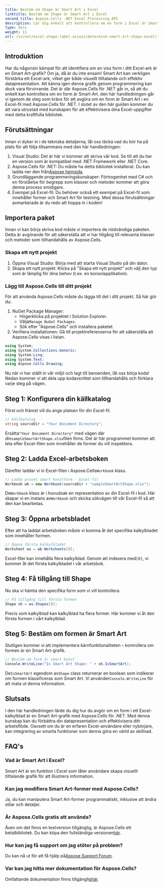 ```yaml
---
title: Bestäm om Shape är Smart Art i Excel
linktitle: Bestäm om Shape är Smart Art i Excel
second_title: Aspose.Cells .NET Excel Processing API
description: Lär dig enkelt att kontrollera om en form i Excel är Smart Art med Aspose.Cells för .NET med denna steg-för-steg-guide. Perfekt för att automatisera Excel-uppgifter.
type: docs
weight: 11
url: /sv/net/excel-shape-label-access/determine-smart-art-shape-excel/
---
```

## Introduktion
Har du någonsin kämpat för att identifiera om en viss form i ditt Excel-ark är en Smart Art-grafik? Om ja, då är du inte ensam! Smart Art kan verkligen förstärka ett Excel-ark, vilket ger både visuellt tilltalande och effektiv datapresentation. Att känna igen denna grafik genom programmering kan dock vara förvirrande. Det är där Aspose.Cells för .NET går in, så att du enkelt kan kontrollera om en form är Smart Art. 
den här handledningen går vi igenom de steg som krävs för att avgöra om en form är Smart Art i en Excel-fil med Aspose.Cells för .NET. I slutet av den här guiden kommer du att vara utrustad med kunskapen för att effektivisera dina Excel-uppgifter med detta kraftfulla bibliotek.
## Förutsättningar
Innan vi dyker in i de tekniska detaljerna, låt oss täcka vad du bör ha på plats för att följa tillsammans med den här handledningen:
1. Visual Studio: Det är här vi kommer att skriva vår kod. Se till att du har en version som är kompatibel med .NET Framework eller .NET Core.
2.  Aspose.Cells för .NET: Du måste ha detta bibliotek installerat. Du kan ladda ner den från[Aspose hemsida](https://releases.aspose.com/cells/net/).
3. Grundläggande programmeringskunskaper: Förtrogenhet med C# och en förståelse för begrepp som klasser och metoder kommer att göra denna process smidigare.
4. Exempel på Excel-fil: Du behöver också ett exempel på Excel-fil som innehåller former och Smart Art för testning.
Med dessa förutsättningar avmarkerade är du redo att hoppa in i koden!
## Importera paket
Innan vi kan börja skriva kod måste vi importera de nödvändiga paketen. Detta är avgörande för att säkerställa att vi har tillgång till relevanta klasser och metoder som tillhandahålls av Aspose.Cells.
### Skapa ett nytt projekt
1. Öppna Visual Studio:
   Börja med att starta Visual Studio på din dator.
2. Skapa ett nytt projekt:
   Klicka på "Skapa ett nytt projekt" och välj den typ som är lämplig för dina behov (t.ex. en konsolapplikation).
### Lägg till Aspose.Cells till ditt projekt
För att använda Aspose.Cells måste du lägga till det i ditt projekt. Så här gör du:
1. NuGet Package Manager:
   - Högerklicka på projektet i Solution Explorer.
   -  Välja`Manage NuGet Packages`.
   - Sök efter "Aspose.Cells" och installera paketet.
2. Verifiera installationen:
   Gå till projektreferenserna för att säkerställa att Aspose.Cells visas i listan. 
```csharp
using System;
using System.Collections.Generic;
using System.Linq;
using System.Text;
using Aspose.Cells.Drawing;
```
Nu när vi har ställt in vår miljö och lagt till beroenden, låt oss börja koda! Nedan kommer vi att dela upp kodavsnittet som tillhandahålls och förklara varje steg på vägen.
## Steg 1: Konfigurera din källkatalog
Först och främst vill du ange platsen för din Excel-fil.
```csharp
// Källkatalog
string sourceDir = "Your Document Directory";
```
 Ersätta`"Your Document Directory"` med vägen där din`sampleSmartArtShape.xlsx`filen finns. Det är här programmet kommer att leta efter Excel-filen som innehåller de former du vill inspektera.
## Steg 2: Ladda Excel-arbetsboken
 Därefter laddar vi in Excel-filen i Aspose.Cells`Workbook` klass.
```csharp
// Ladda provet smart konstform - Excel-fil
Workbook wb = new Workbook(sourceDir + "sampleSmartArtShape.xlsx");
```
 De`Workbook` klass är i huvudsak en representation av din Excel-fil i kod. Här skapar vi en instans av`Workbook` och skicka sökvägen till vår Excel-fil så att den kan bearbetas.
## Steg 3: Öppna arbetsbladet
Efter att ha laddat arbetsboken måste vi komma åt det specifika kalkylbladet som innehåller formen.
```csharp
// Öppna första kalkylbladet
Worksheet ws = wb.Worksheets[0];
```
 Excel-filer kan innehålla flera kalkylblad. Genom att indexera med`[0]`, vi kommer åt det första kalkylbladet i vår arbetsbok. 
## Steg 4: Få tillgång till Shape
Nu ska vi hämta den specifika form som vi vill kontrollera.
```csharp
// Få tillgång till första formen
Shape sh = ws.Shapes[0];
```
Precis som kalkylblad kan kalkylblad ha flera former. Här kommer vi åt den första formen i vårt kalkylblad. 
## Steg 5: Bestäm om formen är Smart Art
Slutligen kommer vi att implementera kärnfunktionaliteten – kontrollera om formen är en Smart Art-grafik.
```csharp
// Bestäm om form är smart konst
Console.WriteLine("Is Smart Art Shape: " + sh.IsSmartArt);
```
 De`IsSmartArt` egendom av`Shape` class returnerar en boolean som indikerar om formen klassificeras som Smart Art. Vi använder`Console.WriteLine` för att mata ut denna information. 
## Slutsats
I den här handledningen lärde du dig hur du avgör om en form i ett Excel-kalkylblad är en Smart Art-grafik med Aspose.Cells för .NET. Med denna kunskap kan du förbättra din datapresentation och effektivisera ditt arbetsflöde. Oavsett om du är en erfaren Excel-användare eller nybörjare, kan integrering av smarta funktioner som denna göra en värld av skillnad. 
## FAQ's
### Vad är Smart Art i Excel?
Smart Art är en funktion i Excel som låter användare skapa visuellt tilltalande grafik för att illustrera information.
### Kan jag modifiera Smart Art-former med Aspose.Cells?
Ja, du kan manipulera Smart Art-former programmatiskt, inklusive att ändra stilar och detaljer.
### Är Aspose.Cells gratis att använda?
Även om det finns en testversion tillgänglig, är Aspose.Cells ett betalbibliotek. Du kan köpa den fullständiga versionen[här](https://purchase.aspose.com/buy).
### Hur kan jag få support om jag stöter på problem?
 Du kan nå ut för att få hjälp på[Aspose Support Forum](https://forum.aspose.com/c/cells/9).
### Var kan jag hitta mer dokumentation för Aspose.Cells?
 Omfattande dokumentation finns tillgänglig[här](https://reference.aspose.com/cells/net/).